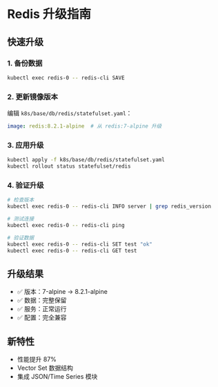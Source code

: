 # Redis 升级指南

## 快速升级

### 1. 备份数据
```bash
kubectl exec redis-0 -- redis-cli SAVE
```

### 2. 更新镜像版本
编辑 `k8s/base/db/redis/statefulset.yaml`：
```yaml
image: redis:8.2.1-alpine  # 从 redis:7-alpine 升级
```

### 3. 应用升级
```bash
kubectl apply -f k8s/base/db/redis/statefulset.yaml
kubectl rollout status statefulset/redis
```

### 4. 验证升级
```bash
# 检查版本
kubectl exec redis-0 -- redis-cli INFO server | grep redis_version

# 测试连接
kubectl exec redis-0 -- redis-cli ping

# 验证数据
kubectl exec redis-0 -- redis-cli SET test "ok"
kubectl exec redis-0 -- redis-cli GET test
```

## 升级结果
- ✅ 版本：7-alpine → 8.2.1-alpine
- ✅ 数据：完整保留
- ✅ 服务：正常运行
- ✅ 配置：完全兼容

## 新特性
- 性能提升 87%
- Vector Set 数据结构
- 集成 JSON/Time Series 模块
